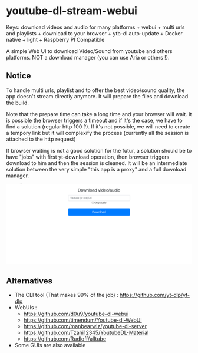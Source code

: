 # youtube-dl-stream-webui

Keys: download videos and audio for many platforms + webui + multi urls and playlists + download to your browser + ytb-dl auto-update + Docker native + light + Raspberry PI Compatible

A simple Web UI to download Video/Sound from youtube and others platforms. NOT a download manager (you can use Aria or others !).

## Notice

To handle multi urls, playlist and to offer the best video/sound quality, the app doesn't stream directly anymore. It will prepare the files and download the build.

Note that the prepare time can take a long time and your browser will wait. It is possible the browser triggers a timeout and if it's the case, we have to find a solution (regular http 100 ?). If it's not possible, we will need to create a tempory link but it will complexify the process (currently all the session is attached to the http request)

If browser waiting is not a good solution for the futur, a solution should be to have "jobs" with first yt-download operation, then browser triggers download to him and then the session is cleaned. It will be an intermediate solution between the very simple "this app is a proxy" and a full download manager.

![DEMO](demo.gif)

## Alternatives

- The CLI tool (That makes 99% of the job) : https://github.com/yt-dlp/yt-dlp
- WebUIs :
  - https://github.com/d0u9/youtube-dl-webui
  - https://github.com/timendum/Youtube-dl-WebUI
  - https://github.com/manbearwiz/youtube-dl-server
  - https://github.com/Tzahi12345/YoutubeDL-Material
  - https://github.com/Rudloff/alltube
- Some GUIs are also available
